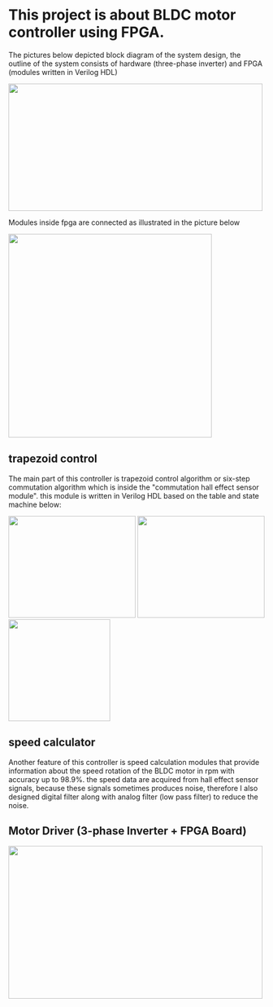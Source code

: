 # This project is about BLDC motor controller using FPGA. 
The pictures below depicted block diagram of the system design, the outline of the system consists of hardware (three-phase inverter) and FPGA (modules written in Verilog HDL) 

<img src="https://user-images.githubusercontent.com/49807950/174469247-d4324b46-c33f-416a-863b-4184044c8d0d.png" width=500 height=250>

Modules inside fpga are connected as illustrated in the picture below

<img src = "https://user-images.githubusercontent.com/49807950/207262613-81f2b3a9-3ecc-4674-a009-87fd168731ec.png" width=400 height = 400>

## trapezoid control
The main part of this controller is trapezoid control algorithm or six-step commutation algorithm which is inside the "commutation hall effect sensor module". this module is written in Verilog HDL based on the table and state machine below:

<img src="https://user-images.githubusercontent.com/49807950/174472223-2e3d6be1-c13d-49de-8684-d1b377dc2511.png" width=250 height=200> <img src="https://user-images.githubusercontent.com/49807950/174472233-30998467-eafc-4b12-9ed8-58a2ccc806b3.png" width=250 height=200> <img src="https://user-images.githubusercontent.com/49807950/174472426-866393a9-b109-4731-8f35-352881ec329c.png" width=200 height=200>


## speed calculator
Another feature of this controller is speed calculation modules that provide information about the speed rotation of the BLDC motor in rpm with accuracy up to 98.9%. the speed data are acquired from hall effect sensor signals, because these signals sometimes produces noise, therefore I also designed digital filter along with analog filter (low pass filter) to reduce the noise.

## Motor Driver (3-phase Inverter + FPGA Board)
<img src="https://user-images.githubusercontent.com/49807950/207264480-1258c45a-fc92-4426-aca2-d14f0269f39f.jpeg" width = 500 height = 300>



